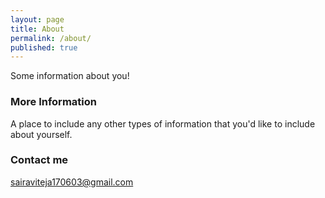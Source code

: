```yaml
---
layout: page
title: About
permalink: /about/
published: true
---
```


Some information about you!

### More Information

A place to include any other types of information that you'd like to include about yourself.

### Contact me

[sairaviteja170603@gmail.com](mailto:sairaviteja170603@gmail.com)
